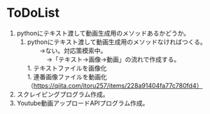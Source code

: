 # ToDoList

1. pythonにテキスト渡して動画生成用のメソッドあるかどうか。
    1. pythonにテキスト渡して動画生成用のメソッドなければつくる。    
        →ない。対応策模索中。  
            →「テキスト→画像→動画」の流れで作成する。  
                1. テキストファイルを画像化  
                1. 連番画像ファイルを動画化（https://qiita.com/itoru257/items/228a91404fa77c780fd4）
1. スクレイピングプログラム作成。
1. Youtube動画アップロードAPIプログラム作成。
